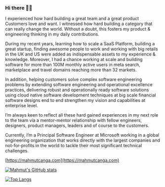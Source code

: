 ### Hi there 👋🏼

I experienced how hard building a great team and a great product Customers love and want. I witnessed how hard building a category that can really change the world. Without a doubt, this fosters my product & engineering thinking in my daily contributions.

During my recent years, learning how to scale a SaaS Platform, building a great startup, finding awesome people to work and working with big retails in the UK and US were added as indispensable assets to my experience & knowledge. Moreover, I had a chance working at scale and building software for more than 100M monthly active users in meta search, marketplace and travel domains reaching more than 32 markets.

In addition, helping customers solve complex software engineering problems by extending software engineering and operational excellence practices, delivering robust and operationally ready software solutions using cloud native software development techniques at big scale financial software designs end to end strengthen my vision and capabilities at enterprise level.

I’m always keen to reflect all these hard gained experiences in my next role to the team via a mentor-mentor relationship with fellow engineers, designers, product managers, leaders and of course to the customers.

Currently, I’m a Principal Software Engineer at Microsoft working in a global engineering organization that works directly with the largest companies and not-for-profits in the world to tackle their most significant technical challenges.

[https://mahmutcanga.com](https://mahmutcanga.com)

[![Mahmut's GitHub stats](https://github-readme-stats.vercel.app/api?username=macromania&include_all_commits=true&count_private=true&show_icons=true&hide=stars,issues,contribs)](https://github.com/anuraghazra/github-readme-stats)

[![Top Langs](https://github-readme-stats.vercel.app/api/top-langs/?username=macromania&layout=compact&hide=java)](https://mahmutcanga.com)


<!--
**macromania/macromania** is a ✨ _special_ ✨ repository because its `README.md` (this file) appears on your GitHub profile.

Here are some ideas to get you started:

- 🔭 I’m currently working on ...
- 🌱 I’m currently learning ...
- 👯 I’m looking to collaborate on ...
- 🤔 I’m looking for help with ...
- 💬 Ask me about ...
- 📫 How to reach me: ...
- 😄 Pronouns: ...
- ⚡ Fun fact: ...
-->
